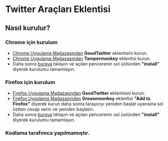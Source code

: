 # Twitter Araçları Eklentisi


<h2>Nasıl kurulur?</h2>
<h3>Chrome için kurulum</h3>
<ul>
<li><a href="https://chrome.google.com/webstore/detail/goodtwitter/jbanhionoclikdjnjlcmefiofgjimgca">Chrome Uygulama Mağazasından</a> <b>GoodTwitter</b> eklentisini kurun.</li>
<li><a href="https://chrome.google.com/webstore/category/extensions">Chrome Uygulama Mağazasından</a> <b>Tampermonkey</b> eklentisi kurun.</li>
<li>Daha sonra <a href="https://github.com/Warsofdays/Twitter-Araclari/raw/master/twitter-araclari.user.js">buraya</a> tıklayın ve açılan pencerenin sol üstünden <b>"install"</b> diyerek kurulumu tamamlayın.</li>
</ul>

<h3>Firefox için kurulum</h3>
<ul>
<li><a href="https://addons.mozilla.org/en-US/firefox/addon/goodtwitter/">Firefox Uygulama Mağazasından</a> <b>GoodTwitter</b> eklentisini kurun.</li>
<li><a href="https://addons.mozilla.org/en-US/firefox/">Firefox Uygulama Mağazasından</a> <b>Greasemonkey</b> eklentisi <b>"Add to Firefox"</b> diyerek kurun daha sonra tarayıcıyı yeniden başlat uyarısına sol üstten cevap verin ve yeniden başlatın.</li>
<li>Daha sonra <a href="https://github.com/Warsofdays/Twitter-Araclari/raw/master/twitter-araclari.user.js">buraya</a> tıklayın ve açılan pencerenin sol üstünden <b>"install"</b> diyerek kurulumu tamamlayın.</li>
</ul>

<h3>Kodlama tarafımca yapılmamıştır.</h3>
